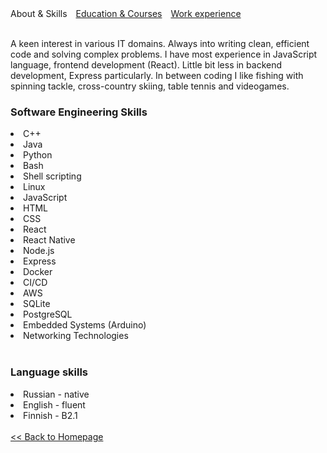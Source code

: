 <html>
    <head>
        <meta charset="UTF-8">
        <style>
            .info {
                margin-right: 10px;
            }
            a {
                text-decoration: underline;
            }
        </style>
    </head>
    <body>
        <span class="info">About & Skills</span>
        <a class="info" href="https://lozhkiniurii.github.io/education">Education & Courses</a>
        <a class="info" href="https://lozhkiniurii.github.io/experience">Work experience</a>
        <br/><br/>
        <p>
            A keen interest in various IT domains. Always into writing clean, efficient code and solving complex problems. I have most experience in JavaScript language, frontend development (React). Little bit less in backend development, Express particularly.
            In between coding I like fishing with spinning tackle, cross-country skiing, table tennis and videogames.
        </p>
        <h3>Software Engineering Skills</h3>
            <li>C++</li>
            <li>Java</li>
            <li>Python</li>
            <li>Bash</li>
            <li>Shell scripting</li>
            <li>Linux</li>
            <li>JavaScript</li>
            <li>HTML</li>
            <li>CSS</li>
            <li>React</li>
            <li>React Native</li>
            <li>Node.js</li>
            <li>Express</li>
            <li>Docker</li>
            <li>CI/CD</li>
            <li>AWS</li>
            <li>SQLite</li>
            <li>PostgreSQL</li>
            <li>Embedded Systems (Arduino)</li>
            <li>Networking Technologies</li>
        <br/>
        <h3>Language skills</h3>
            <li>Russian - native</li>
            <li>English - fluent</li>
            <li>Finnish - B2.1</li>
        <br/>
        <a href="https://lozhkiniurii.github.io"><< Back to Homepage</a>
    </body>
</html>
